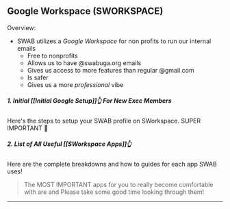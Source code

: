 ## Google Workspace (SWORKSPACE)

Overview:
- SWAB utilizes a *Google Workspace* for non profits to run our internal emails
	- Free to nonprofits
	- Allows us to have @swabuga.org emails
	- Gives us access to more features than regular @gmail.com
	- Is safer
	- Gives us a more *professional* vibe

##### 1. Initial [[Initial Google Setup]]👆 For New Exec Members 
Here's the steps to setup your SWAB profile on SWorkspace. SUPER IMPORTANT 🔎
##### 2. List of All Useful [[SWorkspace Apps]]👆
Here are the complete breakdowns and how to guides for each app SWAB uses!

>The MOST IMPORTANT apps for you to really become comfortable with are and Please take some good time looking through them!


---

